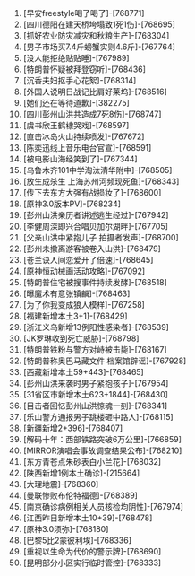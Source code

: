 
1. [早安freestyle喝了喝了]-[768771]
1. [四川德阳在建天桥垮塌致1死1伤]-[768695]
1. [抓好农业防灾减灾和秋粮生产]-[768304]
1. [男子市场买7.4斤螃蟹实则4.6斤]-[767764]
1. [没人能拒绝贴贴睡]-[767989]
1. [特朗普怀疑被拜登窃听]-[768436]
1. [沉香夫妇抠手心花絮]-[768314]
1. [外国人说明日战记比肩好莱坞]-[768516]
1. [她们还在等待道歉]-[382275]
1. [四川彭州山洪共造成7死8伤]-[768747]
1. [虞书欣王鹤棣哭戏]-[768597]
1. [直击冰岛火山持续喷发]-[767672]
1. [陈奕迅线上音乐电台官宣]-[768591]
1. [被电影山海经笑到了]-[767344]
1. [乌鲁木齐101中学淘汰清华附中]-[768505]
1. [放生成杀生 上海苏州河频现死鱼]-[768343]
1. [传下去东方大强有战损妆了]-[768600]
1. [原神3.0版本PV]-[768234]
1. [彭州山洪亲历者讲述逃生经过]-[767942]
1. [李健周深即兴合唱贝加尔湖畔]-[767705]
1. [父亲山洪中紧抱儿子 拍摄者发声]-[768700]
1. [彭州未撤离游客被卷入山洪]-[768479]
1. [苍兰诀人间恋爱开了倍速]-[768645]
1. [原神恒动械画活动攻略]-[767092]
1. [特朗普住宅被搜事件持续发酵]-[768518]
1. [曝魔术有意张镇麟]-[768463]
1. [为了你我变成狼人模样]-[767258]
1. [福建新增本土3+1]-[768429]
1. [浙江义乌新增13例阳性感染者]-[768539]
1. [JK罗琳收到死亡威胁]-[768798]
1. [特朗普铁粉与警方对峙被击毙]-[768167]
1. [特朗普称奥巴马藏文件 档案馆辟谣]-[767928]
1. [西藏新增本土59+443]-[768465]
1. [彭州山洪来袭时男子紧抱孩子]-[767954]
1. [31省区市新增本土623+1844]-[768430]
1. [目击者回忆彭州山洪惊魂一刻]-[768341]
1. [乐山警方通报男子跳楼砸中路人]-[768115]
1. [新疆新增2+396]-[768407]
1. [解码十年：西部铁路突破6万公里]-[766859]
1. [MIRROR演唱会事故调查结果公布]-[768210]
1. [东方青苍点朱砂表白小兰花]-[768032]
1. [陕西新增1例本土确诊]-[215664]
1. [大理地震]-[768360]
1. [曼联惨败布伦特福德]-[768389]
1. [南京确诊病例相关人员核检均阴性]-[767974]
1. [江西昨日新增本土10+39]-[768478]
1. [原神3.0须弥]-[768180]
1. [巴黎5比2蒙彼利埃]-[768336]
1. [重视以生命为代价的警示牌]-[768690]
1. [昆明部分小区实行临时管控]-[768333]